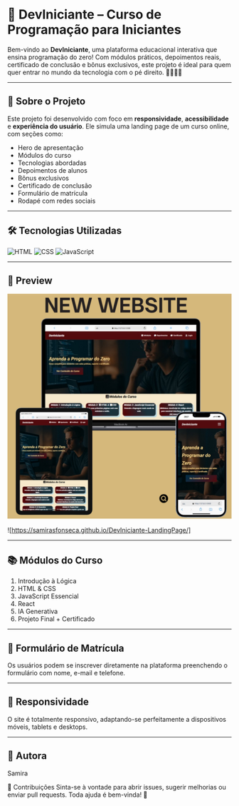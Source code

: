 # 🚀 DevIniciante – Curso de Programação para Iniciantes

Bem-vindo ao **DevIniciante**, uma plataforma educacional interativa que ensina programação do zero! Com módulos práticos, depoimentos reais, certificado de conclusão e bônus exclusivos, este projeto é ideal para quem quer entrar no mundo da tecnologia com o pé direito. 👩‍💻👨‍💻

---

## 🧠 Sobre o Projeto

Este projeto foi desenvolvido com foco em **responsividade**, **acessibilidade** e **experiência do usuário**. Ele simula uma landing page de um curso online, com seções como:

- Hero de apresentação
- Módulos do curso
- Tecnologias abordadas
- Depoimentos de alunos
- Bônus exclusivos
- Certificado de conclusão
- Formulário de matrícula
- Rodapé com redes sociais

---

## 🛠️ Tecnologias Utilizadas

![HTML](https://img.shields.io/badge/HTML5-E34F26?style=for-the-badge&logo=html5&logoColor=white)
![CSS](https://img.shields.io/badge/CSS3-1572B6?style=for-the-badge&logo=css3&logoColor=white)
![JavaScript](https://img.shields.io/badge/JavaScript-F7DF1E?style=for-the-badge&logo=javascript&logoColor=black)

---

## 📸 Preview

![Preview do Projeto](assets/img/mockup%20(2).png)



![https://samirasfonseca.github.io/DevIniciante-LandingPage/]

---

## 📚 Módulos do Curso

1. Introdução à Lógica
2. HTML & CSS
3. JavaScript Essencial
4. React
5. IA Generativa
6. Projeto Final + Certificado

---


## 📝 Formulário de Matrícula

Os usuários podem se inscrever diretamente na plataforma preenchendo o formulário com nome, e-mail e telefone.

---


## 📱 Responsividade

O site é totalmente responsivo, adaptando-se perfeitamente a dispositivos móveis, tablets e desktops.

---

## 📌 Autora

Samira

📣 Contribuições
Sinta-se à vontade para abrir issues, sugerir melhorias ou enviar pull requests. Toda ajuda é bem-vinda! 🤝
